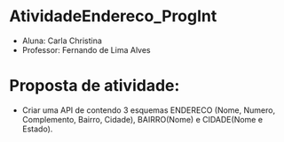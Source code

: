# AtividadeEndereco_ProgInt

* Aluna: Carla Christina
* Professor: Fernando de Lima Alves

# Proposta de atividade:
* Criar uma API de contendo 3 esquemas ENDERECO (Nome, Numero, Complemento, Bairro, Cidade), BAIRRO(Nome) e CIDADE(Nome e Estado).
